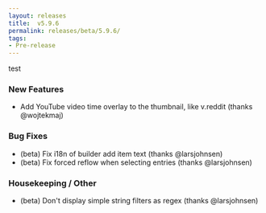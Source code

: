 ```yaml
---
layout: releases
title:  v5.9.6
permalink: releases/beta/5.9.6/
tags:
- Pre-release
---
```

test

### New Features

- Add YouTube video time overlay to the thumbnail, like v.reddit (thanks @wojtekmaj)

### Bug Fixes

- (beta) Fix i18n of builder add item text (thanks @larsjohnsen)
- (beta) Fix forced reflow when selecting entries (thanks @larsjohnsen)

### Housekeeping / Other

- (beta) Don't display simple string filters as regex (thanks @larsjohnsen)
